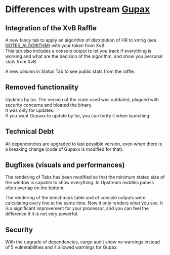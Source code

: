 # Differences with upstream [Gupax](https://github.com/hinto-janai/gupax)

## Integration of the XvB Raffle

A new fancy tab to apply an algorithm of distribution of HR to xmrig (see [NOTES_ALGORITHM](NOTES_ALGORITHMS)) with your token from XvB.  
This tab also includes a console output to let you track if everything is working and what are the decision of the algorithm, and show you personal stats from XvB.

A new column in Status Tab to see public stats from the raffle.

## Removed functionality

Updates by tor. The version of the crate used was outdated, plagued with security concerns and bloated the binary.  
It was only for updates.  
If you want Gupaxx to update by tor, you can torify it when launching.

## Technical Debt

All dependencies are upgraded to last possible version, even when there is a breaking change (code of Gupaxx is modified for that).

## Bugfixes (visuals and performances)

The rendering of Tabs has been modified so that the minimum stated size of the window is capable to show everything. In Upstream middles panels often overlap on the bottom.

The rendering of the benchmark table and of console outputs were calculating every line at the same time. Now it only renders what you see. It is a significant improvement for your processor, and you can feel the difference if it is not very powerful.

## Security

With the upgrade of dependencies, cargo audit show no warnings instead of 5 vulnerabilities and 4 allowed warnings for Gupax. 
